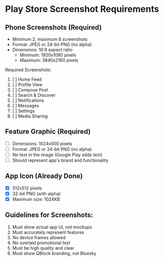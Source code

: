 # Play Store Screenshot Requirements

## Phone Screenshots (Required)
- Minimum 2, maximum 8 screenshots
- Format: JPEG or 24-bit PNG (no alpha)
- Dimensions: 16:9 aspect ratio
  - Minimum: 1920x1080 pixels
  - Maximum: 3840x2160 pixels

Required Screenshots:
1. [ ] Home Feed
2. [ ] Profile View
3. [ ] Compose Post
4. [ ] Search & Discover
5. [ ] Notifications
6. [ ] Messages
7. [ ] Settings
8. [ ] Media Sharing

## Feature Graphic (Required)
- [ ] Dimensions: 1024x500 pixels
- [ ] Format: JPEG or 24-bit PNG (no alpha)
- [ ] No text in the image (Google Play adds text)
- [ ] Should represent app's brand and functionality

## App Icon (Already Done)
- [x] 512x512 pixels
- [x] 32-bit PNG (with alpha)
- [x] Maximum size: 1024KB

## Guidelines for Screenshots:
1. Must show actual app UI, not mockups
2. Must accurately represent features
3. No device frames allowed
4. No overlaid promotional text
5. Must be high quality and clear
6. Must show QBlock branding, not Bluesky
